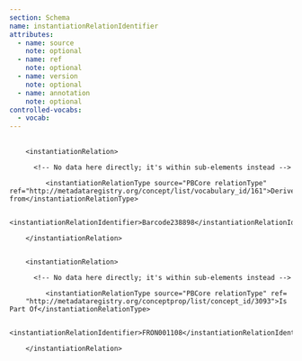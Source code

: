 ```yaml
---
section: Schema
name: instantiationRelationIdentifier
attributes:
  - name: source
    note: optional
  - name: ref
    note: optional
  - name: version
    note: optional
  - name: annotation
    note: optional
controlled-vocabs:
  - vocab:
---
```

<pre>
  <code>
    &lt;instantiationRelation&gt;<br>
      &lt;!-- No data here directly; it's within sub-elements instead --&gt;<br>
         &lt;instantiationRelationType source=&quot;PBCore relationType&quot; ref=&quot;http://metadataregistry.org/concept/list/vocabulary_id/161&quot;&gt;Derived from&lt;/instantiationRelationType&gt;<br>
         &lt;instantiationRelationIdentifier&gt;Barcode238898&lt;/instantiationRelationIdentifier&gt;<br>
    &lt;/instantiationRelation&gt;<br>

    &lt;instantiationRelation&gt;<br>
      &lt;!-- No data here directly; it's within sub-elements instead --&gt;<br>
         &lt;instantiationRelationType source=&quot;PBCore relationType&quot; ref=
    &quot;http://metadataregistry.org/conceptprop/list/concept_id/3093&quot;&gt;Is Part Of&lt;/instantiationRelationType&gt;<br>
         &lt;instantiationRelationIdentifier&gt;FRON001108&lt;/instantiationRelationIdentifier&gt;<br>
    &lt;/instantiationRelation&gt;<br>
  </code>
</pre>
